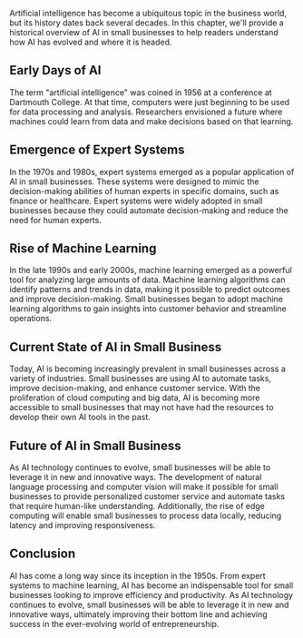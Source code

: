 
Artificial intelligence has become a ubiquitous topic in the business world, but its history dates back several decades. In this chapter, we'll provide a historical overview of AI in small businesses to help readers understand how AI has evolved and where it is headed.

Early Days of AI
----------------

The term "artificial intelligence" was coined in 1956 at a conference at Dartmouth College. At that time, computers were just beginning to be used for data processing and analysis. Researchers envisioned a future where machines could learn from data and make decisions based on that learning.

Emergence of Expert Systems
---------------------------

In the 1970s and 1980s, expert systems emerged as a popular application of AI in small businesses. These systems were designed to mimic the decision-making abilities of human experts in specific domains, such as finance or healthcare. Expert systems were widely adopted in small businesses because they could automate decision-making and reduce the need for human experts.

Rise of Machine Learning
------------------------

In the late 1990s and early 2000s, machine learning emerged as a powerful tool for analyzing large amounts of data. Machine learning algorithms can identify patterns and trends in data, making it possible to predict outcomes and improve decision-making. Small businesses began to adopt machine learning algorithms to gain insights into customer behavior and streamline operations.

Current State of AI in Small Business
-------------------------------------

Today, AI is becoming increasingly prevalent in small businesses across a variety of industries. Small businesses are using AI to automate tasks, improve decision-making, and enhance customer service. With the proliferation of cloud computing and big data, AI is becoming more accessible to small businesses that may not have had the resources to develop their own AI tools in the past.

Future of AI in Small Business
------------------------------

As AI technology continues to evolve, small businesses will be able to leverage it in new and innovative ways. The development of natural language processing and computer vision will make it possible for small businesses to provide personalized customer service and automate tasks that require human-like understanding. Additionally, the rise of edge computing will enable small businesses to process data locally, reducing latency and improving responsiveness.

Conclusion
----------

AI has come a long way since its inception in the 1950s. From expert systems to machine learning, AI has become an indispensable tool for small businesses looking to improve efficiency and productivity. As AI technology continues to evolve, small businesses will be able to leverage it in new and innovative ways, ultimately improving their bottom line and achieving success in the ever-evolving world of entrepreneurship.
